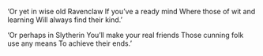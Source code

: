 ‘Or yet in wise old Ravenclaw
If you’ve a ready mind
Where those of wit and learning
Will always find their kind.’

‘Or perhaps in Slytherin
You’ll make your real friends
Those cunning folk use any means
To achieve their ends.’